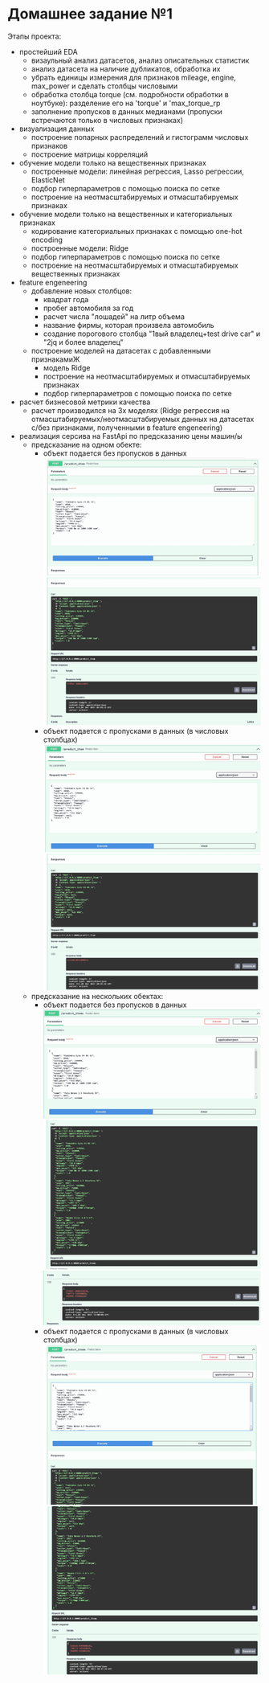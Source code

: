 # Домашнее задание №1

Этапы проекта:
 - простейший EDA
   * визаульный анализ датасетов, анализ описательных статистик
   * анализ датасета на наличие дубликатов, обработка их
   * убрать единицы измерения для признаков mileage, engine, max_power и сделать столбцы числовыми
   * обработка столбца torque (см. подробности обработки в ноутбуке): разделение его на 'torque' и 'max_torque_rp
   * заполнение пропусков в данных медианами (пропуски встречаются только в числовых признаках)
 - визуализация данных
   * построение попарных распределений и гистограмм числовых признаков
   * построение матрицы корреляций
 - обучение модели только на вещественных признаках 
   * построенные модели: линейная регрессия, Lasso регрессии, ElasticNet
   * подбор гиперпараметров с помощью поиска по сетке
   * построение на неотмасштабируемых и отмасштабируемых признаках
 - обучение модели только на вещественных и категориальных признаках 
   * кодирование категориальных признаках с помощью one-hot encoding
   * построенные модели: Ridge
   * подбор гиперпараметров с помощью поиска по сетке
   * построение на неотмасштабируемых и отмасштабируемых вещественных признаках
 - feature engeneering
   * добавление новых столбцов:
      - квадрат года
      - пробег автомобиля за год
      - расчет числа "лошадей" на литр объема
      - название фирмы, которая произвела автомобиль
      - создание порогового столбца "1вый владелец+test drive car" и "2jq и более владелец"
   * построение моделей на датасетах с добавленными признакамиЖ
      - модель Ridge
      - построение на неотмасштабируемых и отмасштабируемых признаках
      - подбор гиперпараметров с помощью поиска по сетке
 - расчет бизнесовой метрики качества
   * расчет производился на 3х моделях (Ridge регрессия на отмасштабируемых/неотмасштабируемых данных на датасетах с/без признаками, полученными в feature engeneering)
 - реализация серсива на FastApi по предсказанию цены машин/ы
   * предсказание на одном обекте:
      - объект подается без пропусков в данных
![img1](https://github.com/sophieebuz/MOBC_ML/blob/main/screenshots/Screenshot_3.jpg)
![img2](https://github.com/sophieebuz/MOBC_ML/blob/main/screenshots/Screenshot_4.jpg)
      - объект подается c пропусками в данных (в числовых столбцах)
![img1](https://github.com/sophieebuz/MOBC_ML/blob/main/screenshots/Screenshot_5.jpg)
![img2](https://github.com/sophieebuz/MOBC_ML/blob/main/screenshots/Screenshot_6.jpg)
   * предсказание на нескольких обектах:
      - объект подается без пропусков в данных
![img1](https://github.com/sophieebuz/MOBC_ML/blob/main/screenshots/Screenshot_7.jpg)
![img2](https://github.com/sophieebuz/MOBC_ML/blob/main/screenshots/Screenshot_8.jpg)
![img3](https://github.com/sophieebuz/MOBC_ML/blob/main/screenshots/Screenshot_9.jpg)
      - объект подается c пропусками в данных (в числовых столбцах)
![img1](https://github.com/sophieebuz/MOBC_ML/blob/main/screenshots/Screenshot_1.jpg)
![img2](https://github.com/sophieebuz/MOBC_ML/blob/main/screenshots/Screenshot_2.jpg)





  
   
